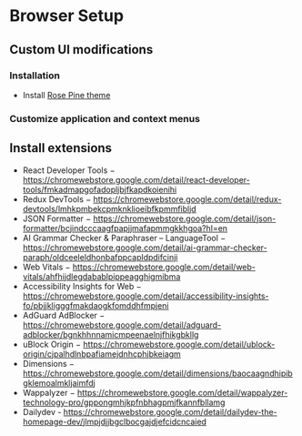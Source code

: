 # Browser Setup

## Custom UI modifications

### Installation

- Install [Rose Pine theme](https://chromewebstore.google.com/detail/ros%C3%A9-pine/noimedcjdohhokijigpfcbjcfcaaahej)

### Customize application and context menus

## Install extensions

- React Developer Tools − https://chromewebstore.google.com/detail/react-developer-tools/fmkadmapgofadopljbjfkapdkoienihi
- Redux DevTools − https://chromewebstore.google.com/detail/redux-devtools/lmhkpmbekcpmknklioeibfkpmmfibljd
- JSON Formatter − https://chromewebstore.google.com/detail/json-formatter/bcjindcccaagfpapjjmafapmmgkkhgoa?hl=en
- AI Grammar Checker & Paraphraser – LanguageTool − https://chromewebstore.google.com/detail/ai-grammar-checker-paraph/oldceeleldhonbafppcapldpdifcinji
- Web Vitals − https://chromewebstore.google.com/detail/web-vitals/ahfhijdlegdabablpippeagghigmibma
- Accessibility Insights for Web − https://chromewebstore.google.com/detail/accessibility-insights-fo/pbjjkligggfmakdaogkfomddhfmpjeni
- AdGuard AdBlocker − https://chromewebstore.google.com/detail/adguard-adblocker/bgnkhhnnamicmpeenaelnjfhikgbkllg
- uBlock Origin − https://chromewebstore.google.com/detail/ublock-origin/cjpalhdlnbpafiamejdnhcphjbkeiagm
- Dimensions − https://chromewebstore.google.com/detail/dimensions/baocaagndhipibgklemoalmkljaimfdj
- Wappalyzer − https://chromewebstore.google.com/detail/wappalyzer-technology-pro/gppongmhjkpfnbhagpmjfkannfbllamg
- Dailydev - https://chromewebstore.google.com/detail/dailydev-the-homepage-dev/jlmpjdjjbgclbocgajdjefcidcncaied
